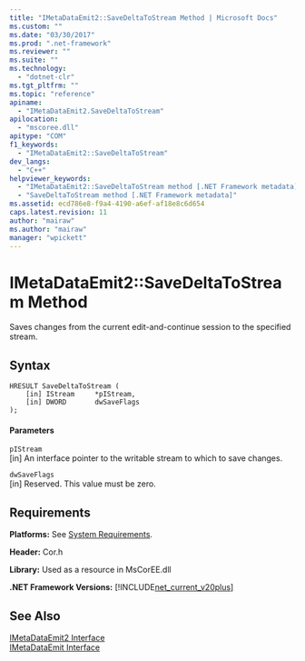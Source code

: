 ```yaml
---
title: "IMetaDataEmit2::SaveDeltaToStream Method | Microsoft Docs"
ms.custom: ""
ms.date: "03/30/2017"
ms.prod: ".net-framework"
ms.reviewer: ""
ms.suite: ""
ms.technology: 
  - "dotnet-clr"
ms.tgt_pltfrm: ""
ms.topic: "reference"
apiname: 
  - "IMetaDataEmit2.SaveDeltaToStream"
apilocation: 
  - "mscoree.dll"
apitype: "COM"
f1_keywords: 
  - "IMetaDataEmit2::SaveDeltaToStream"
dev_langs: 
  - "C++"
helpviewer_keywords: 
  - "IMetaDataEmit2::SaveDeltaToStream method [.NET Framework metadata]"
  - "SaveDeltaToStream method [.NET Framework metadata]"
ms.assetid: ecd786e8-f9a4-4190-a6ef-af18e8c6d654
caps.latest.revision: 11
author: "mairaw"
ms.author: "mairaw"
manager: "wpickett"
---
```

# IMetaDataEmit2::SaveDeltaToStream Method
Saves changes from the current edit-and-continue session to the specified stream.  
  
## Syntax  
  
```  
HRESULT SaveDeltaToStream (  
    [in] IStream     *pIStream,   
    [in] DWORD       dwSaveFlags  
);  
```  
  
#### Parameters  
 `pIStream`  
 [in] An interface pointer to the writable stream to which to save changes.  
  
 `dwSaveFlags`  
 [in] Reserved. This value must be zero.  
  
## Requirements  
 **Platforms:** See [System Requirements](../../../../docs/framework/get-started/system-requirements.md).  
  
 **Header:** Cor.h  
  
 **Library:** Used as a resource in MsCorEE.dll  
  
 **.NET Framework Versions:** [!INCLUDE[net_current_v20plus](../../../../includes/net-current-v20plus-md.md)]  
  
## See Also  
 [IMetaDataEmit2 Interface](../../../../docs/framework/unmanaged-api/metadata/imetadataemit2-interface.md)   
 [IMetaDataEmit Interface](../../../../docs/framework/unmanaged-api/metadata/imetadataemit-interface.md)